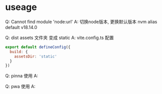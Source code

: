 <!--
 * @Date: 2023-02-07 21:20:48
 * @LastEditTime: 2023-02-07 22:01:08
 * @FilePath: /task-manage/USEAGE.md
 * @Description:
 *
-->
# useage

Q: Cannot find module 'node:url'
A: 切换node版本, 更换默认版本 nvm alias default v18.14.0

Q: dist assets 文件夹 变成 static
A: vite.config.ts 配置
```js
export default defineConfig({
  build: {
    assetsDir: 'static'
  }
})
```

Q: pinna 使用
A:

Q: pwa 使用
A:
